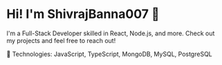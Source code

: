 # Hi! I'm ShivrajBanna007 👋

I'm a Full-Stack Developer skilled in React, Node.js, and more. Check out my projects and feel free to reach out!

🚀 Technologies: JavaScript, TypeScript, MongoDB, MySQL, PostgreSQL
